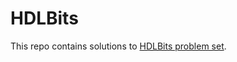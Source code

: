 # HDLBits
This repo contains solutions to [HDLBits problem set](https://hdlbits.01xz.net/wiki/Main_Page).
